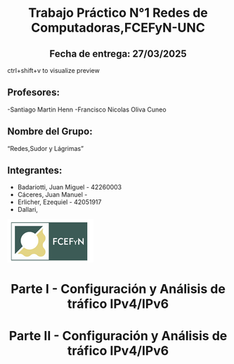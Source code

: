 

<div style="text-align: center;">
 

# Trabajo Práctico N°1 Redes de Computadoras,FCEFyN-UNC #
## Fecha de entrega: 27/03/2025 ##

</div>


ctrl+shift+v to visualize preview 

## Profesores: ##
  -Santiago Martin Henn
  -Francisco Nicolas Oliva Cuneo

## Nombre del Grupo: ##
 “Redes,Sudor y Lágrimas” 

## Integrantes: ##
- Badariotti, Juan Miguel - 42260003
- Cáceres, Juan Manuel - 
- Erlicher, Ezequiel - 42051917
- Dallari,

![alt text](<Screenshot from 2025-03-20 19-15-46.png>)

<div style="text-align: center;"> 

# Parte I - Configuración y Análisis de tráfico IPv4/IPv6 #
</div>

<div style="text-align: center;"> 

# Parte II - Configuración y Análisis de tráfico IPv4/IPv6 #
</div>



